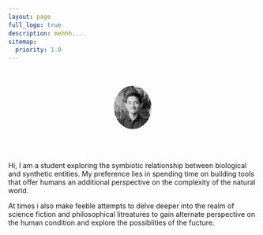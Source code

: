 ```yaml
---
layout: page
full_logo: true
description: mehhh....
sitemap:
  priority: 1.0
---
```

<br>
<br>
<img src="assets/img/dopy-2-1.jpg" style="display: block; margin: 0 auto; width: 15%; height: 60%; border-radius: 50%">
<br>
<br>
<br>

Hi, I am a student exploring the symbiotic relationship between biological and synthetic entities. My preference lies in spending time on building tools that offer humans an additional perspective on the complexity of the natural world.


At times i also make feeble attempts to delve deeper into the realm of science fiction and philosophical litreatures to gain alternate perspective on the human condition and explore the possiblities of the fucture.
<br>
<br>
<br><br>
<br>
<br><br>
<br>
<br><br>
<br>
<br><br>
<br>
<br>
